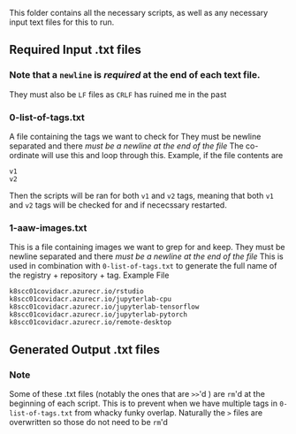This folder contains all the necessary scripts, as well as any necessary input text files for this to run.


## Required Input .txt files
### Note that a `newline` is _required_ at the end of each text file.
They must also be `LF` files as `CRLF` has ruined me in the past

### 0-list-of-tags.txt
A file containing the tags we want to check for 
They must be newline separated and there _must be a newline at the end of the file_
The co-ordinate will use this and loop through this.
Example, if the file contents are
```
v1
v2

```
Then the scripts will be ran for both `v1` and `v2` tags, meaning that both `v1` and `v2` tags will be checked for and if nececssary restarted.

### 1-aaw-images.txt
This is a file containing images we want to grep for and keep.
They must be newline separated and there _must be a newline at the end of the file_
This is used in combination with `0-list-of-tags.txt` to generate the full name of the registry + repository + tag.
Example File
```
k8scc01covidacr.azurecr.io/rstudio
k8scc01covidacr.azurecr.io/jupyterlab-cpu
k8scc01covidacr.azurecr.io/jupyterlab-tensorflow
k8scc01covidacr.azurecr.io/jupyterlab-pytorch
k8scc01covidacr.azurecr.io/remote-desktop

```

## Generated Output .txt files

### Note
Some of these .txt files (notably the ones that are `>>`'d ) are `rm`'d at the beginning of each script.
This is to prevent when we have multiple tags in `0-list-of-tags.txt` from whacky funky overlap.
Naturally the `>` files are overwritten so those do not need to be `rm`'d
